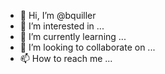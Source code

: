 - 👋 Hi, I’m @bquiller
- 👀 I’m interested in ...
- 🌱 I’m currently learning ...
- 💞️ I’m looking to collaborate on ...
- 📫 How to reach me ...

<!---
bquiller/bquiller is a ✨ special ✨ repository because its `README.md` (this file) appears on your GitHub profile.
You can click the Preview link to take a look at your changes.
--->
